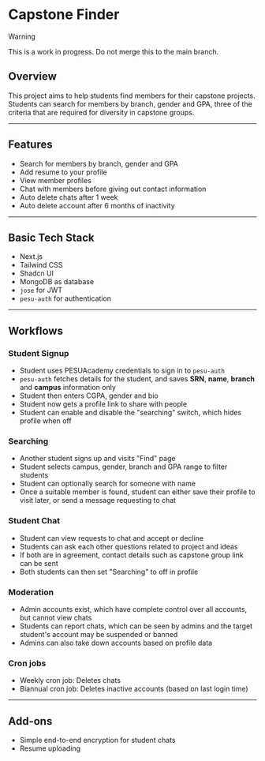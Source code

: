 # Capstone Finder

> [!WARNING]
> This is a work in progress. Do not merge this to the main branch.

## Overview

This project aims to help students find members for their capstone projects. Students can search for members by branch, gender and GPA, three of the criteria that are required for diversity in capstone groups.

---

## Features

- Search for members by branch, gender and GPA
- Add resume to your profile
- View member profiles
- Chat with members before giving out contact information
- Auto delete chats after 1 week
- Auto delete account after 6 months of inactivity

---

## Basic Tech Stack

- Next.js
- Tailwind CSS
- Shadcn UI
- MongoDB as database
- `jose` for JWT
- `pesu-auth` for authentication

---

## Workflows

### Student Signup

- Student uses PESUAcademy credentials to sign in to `pesu-auth`
- `pesu-auth` fetches details for the student, and saves **SRN**, **name**, **branch** and **campus** information only
- Student then enters CGPA, gender and bio
- Student now gets a profile link to share with people
- Student can enable and disable the "searching" switch, which hides profile when off

### Searching

- Another student signs up and visits "Find" page
- Student selects campus, gender, branch and GPA range to filter students
- Student can optionally search for someone with name
- Once a suitable member is found, student can either save their profile to visit later, or send a message requesting to chat

### Student Chat

- Student can view requests to chat and accept or decline
- Students can ask each other questions related to project and ideas
- If both are in agreement, contact details such as capstone group link can be sent
- Both students can then set "Searching" to off in profile

### Moderation

- Admin accounts exist, which have complete control over all accounts, but cannot view chats
- Students can report chats, which can be seen by admins and the target student's account may be suspended or banned
- Admins can also take down accounts based on profile data

### Cron jobs

- Weekly cron job: Deletes chats
- Biannual cron job: Deletes inactive accounts (based on last login time)

---

## Add-ons

- Simple end-to-end encryption for student chats
- Resume uploading
